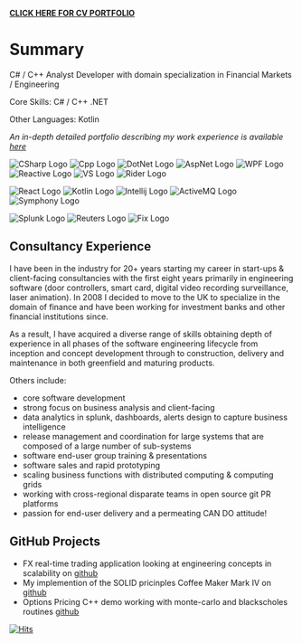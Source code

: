 **[CLICK HERE FOR CV PORTFOLIO](https://bleunguts.github.io/bleunguts/portfolio)** 
# Summary

C# / C++ Analyst Developer with domain specialization in Financial Markets / Engineering 

Core Skills: C# / C++ .NET

Other Languages: Kotlin 

*An in-depth detailed portfolio describing my work experience is available* *[here](https://bleunguts.github.io/bleunguts/portfolio)*

![CSharp Logo](https://bleunguts.github.io/bleunguts/images/tech/csharplogo.PNG)
![Cpp Logo](https://bleunguts.github.io/bleunguts/images/tech/cpluspluslogo.PNG)
![DotNet Logo](https://bleunguts.github.io/bleunguts/images/tech/DotNetCoreLogo.PNG)
![AspNet Logo](https://bleunguts.github.io/bleunguts/images/tech/AspNetLogo.PNG)
![WPF Logo](https://bleunguts.github.io/bleunguts/images/tech/WPFLogo.PNG)
![Reactive Logo](https://bleunguts.github.io/bleunguts/images/tech/ReactiveLogo.PNG)
![VS Logo](https://bleunguts.github.io/bleunguts/images/tech/VsLogo.PNG)
![Rider Logo](https://bleunguts.github.io/bleunguts/images/tech/jetbrainsriderlogo.PNG)

![React Logo](https://bleunguts.github.io/bleunguts/images/tech/ReactLogo3.PNG)
![Kotlin Logo](https://bleunguts.github.io/bleunguts/images/tech/kotlinlogo.PNG)
![Intellij Logo](https://bleunguts.github.io/bleunguts/images/tech/IntellijLogo.PNG)
![ActiveMQ Logo](https://bleunguts.github.io/bleunguts/images/tech/ActiveMQLogo.PNG)
![Symphony Logo](https://bleunguts.github.io/bleunguts/images/tech/SymphonyLogo.PNG)

![Splunk Logo](https://bleunguts.github.io/bleunguts/images/tech/splunkenterpriselogo.PNG)
![Reuters Logo](https://bleunguts.github.io/bleunguts/images/tech/ReutersLogo.PNG)
![Fix Logo](https://bleunguts.github.io/bleunguts/images/tech/FixLogo.PNG)

## Consultancy Experience
I have been in the industry for 20+ years starting my career in start-ups & client-facing consultancies with the first eight years primarily in engineering software (door controllers, smart card, digital video recording surveillance, laser animation).  In 2008 I decided to move to the UK to specialize in the domain of finance and have been working for investment banks and other financial institutions since.

As a result, I have acquired a diverse range of skills obtaining depth of experience in all phases of the software engineering lifecycle from inception and concept development through to construction, delivery and maintenance in both greenfield and maturing products.

Others include:
* core software development
* strong focus on business analysis and client-facing
* data analytics in splunk, dashboards, alerts design to capture business intelligence
* release management and coordination for large systems that are composed of a large number of sub-systems
* software end-user group training & presentations
* software sales and rapid prototyping
* scaling business functions with distributed computing & computing grids
* working with cross-regional disparate teams in open source git PR platforms
* passion for end-user delivery and a permeating CAN DO attitude!

## GitHub Projects
* FX real-time trading application looking at engineering concepts in scalability on [github](https://github.com/bleunguts/FXTrader) 
* My implemention of the SOLID pricinples Coffee Maker Mark IV on [github](https://github.com/bleunguts/CoffeeMaker)
* Options Pricing C++ demo working with monte-carlo and blackscholes routines [github](https://github.com/bleunguts/OptionsPricerCpp)

[![Hits](https://hits.seeyoufarm.com/api/count/incr/badge.svg?url=https%3A%2F%2Fbleunguts.github.io%2Fbleunguts&count_bg=%2379C83D&title_bg=%23555555&icon=clyp.svg&icon_color=%23E7E7E7&title=hits&edge_flat=false)](https://hits.seeyoufarm.com)
